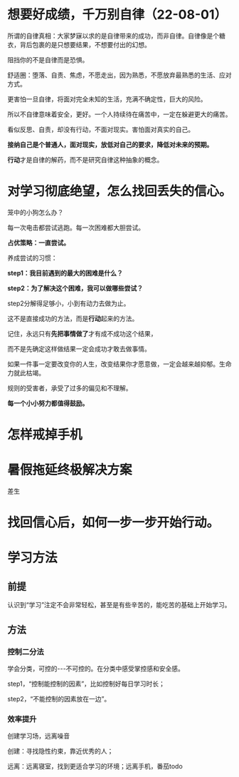 # 想要好成绩，千万别自律（22-08-01）

所谓的自律真相：大家梦寐以求的是自律带来的成功，而非自律。自律像是个糖衣，背后包裹的是只想要结果，不想要付出的幻想。

阻挡你的不是自律而是恐惧。

舒适圈：堕落、自责、焦虑，不愿走出，因为熟悉，不愿放弃最熟悉的生活、应对方式。

更害怕一旦自律，将面对完全未知的生活，充满不确定性，巨大的风险。

所以不自律意味着安全，更好。一个人持续待在痛苦中，一定在躲避更大的痛苦。

看似反思、自责，却没有行动，不面对现实。害怕面对真实的自己。

**接纳自己是个普通人，面对现实，放低对自己的要求，降低对未来的预期。**

**行动**才是自律的解药，而不是研究自律这种抽象的概念。



# 对学习彻底绝望，怎么找回丢失的信心。

笼中的小狗怎么办？

每一次电击都尝试逃跑。每一次困难都大胆尝试。

**占优策略：一直尝试。**

养成尝试的习惯：

**step1：我目前遇到的最大的困难是什么？**

**step2：为了解决这个困难，我可以做哪些尝试？**

step2分解得足够小，小到有动力去做为止。

这不是直接成功的方法，而是**行动**起来的方法。

记住，永远只有**先把事情做了**才有成不成功这个结果，

而不是先确定这样做结果一定会成功才敢去做事情。

如果一件事一定要改变你的人生，改变结果你才愿意做，一定会越来越抑郁。生命力就此枯竭。

规则的受害者，承受了过多的偏见和不理解。

**每一个小小努力都值得鼓励。**



# 怎样戒掉手机

# 暑假拖延终极解决方案



差生





# 找回信心后，如何一步一步开始行动。



# 学习方法

## 前提

认识到“学习”注定不会非常轻松，甚至是有些辛苦的，能吃苦的基础上开始学习。

## 方法

### 控制二分法

学会分类，可控的---不可控的。在分类中感受掌控感和安全感。

step1，“控制能控制的因素”，比如控制好每日学习时长；

step2，“不能控制的因素放在一边”。

### 效率提升

创建学习场，远离噪音

创建：寻找隐性约束，靠近优秀的人；

远离：远离寝室，找到更适合学习的环境；远离手机，番茄todo 



